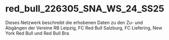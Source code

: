 # red_bull_226305_SNA_WS_24_SS25
Dieses Netzwerk beschreibt die erhobenen Daten zu den Zu- und Abgängen der Vereine RB Leipzig, FC Red Bull Salzburg, FC Liefering, New York Red Bull und Red Bull Bra
